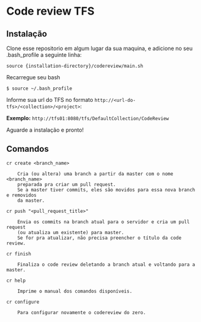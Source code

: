 <h1>Code review TFS</h1>

<h2>Instalação</h2>
Clone esse repositorio em algum lugar da sua maquina, e adicione no seu .bash_profile
a seguinte linha:

<code>source {installation-directory}/codereview/main.sh</code>

Recarregue seu bash

<code>$ source ~/.bash_profile</code>

Informe sua url do TFS no formato <code>http://\<url-do-tfs\>/\<collection\>/\<project\></code>:

<b>Exemplo:</b> <code>http://tfs01:8080/tfs/DefaultCollection/CodeReview</code>

Aguarde a instalação e pronto!

<h2>Comandos</h2>

<code>cr create \<branch_name\></code>

        Cria (ou altera) uma branch a partir da master com o nome <branch_name>
        preparada pra criar um pull request.
        Se a master tiver commits, eles são movidos para essa nova branch e removidos
        da master.

<code>cr push "\<pull_request_title\>"</code>

        Envia os commits na branch atual para o servidor e cria um pull request 
        (ou atualiza um existente) para master.
        Se for pra atualizar, não precisa preencher o título da code review.

<code>cr finish</code>

        Finaliza o code review deletando a branch atual e voltando para a master.

<code>cr help</code>

        Imprime o manual dos comandos disponíveis.

<code>cr configure</code>

        Para configurar novamente o codereview do zero.
